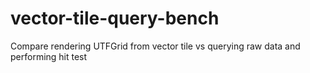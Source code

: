 vector-tile-query-bench
=======================

Compare rendering UTFGrid from vector tile vs querying raw data and performing hit test

